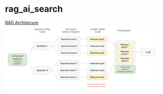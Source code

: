 # rag_ai_search


[RAG Architecure](https://github.com/shins777/rag_ai_search/blob/main/contents/rag_architecture.png)
![RAG Architecure](https://github.com/shins777/rag_ai_search/blob/main/contents/rag_architecture.png)
